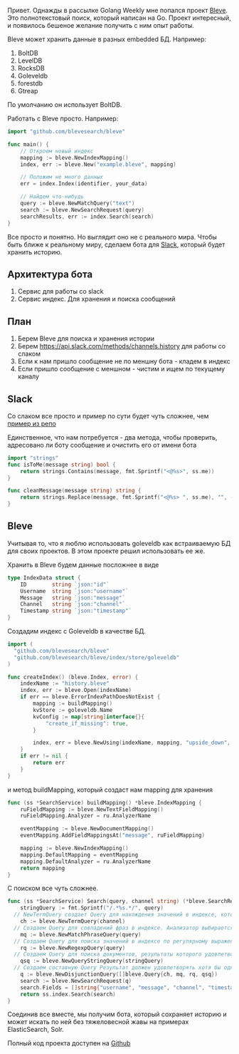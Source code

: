 
Привет. Однажды в рассылке Golang Weekly мне попался проект [Bleve](http://blevesearch.com).
Это полнотекстовый поиск, который написан на Go. Проект интересный, и появилось бешеное желание получить с ним опыт работы.

Bleve может хранить данные в разных embedded БД. Например:

1. BoltDB
2. LevelDB
3. RocksDB
4. Goleveldb
5. forestdb
6. Gtreap

По умолчанию он использует BoltDB.

Работать с Bleve просто. Например:

```Go
import "github.com/blevesearch/bleve"

func main() {
    // Откроем новый индекс
    mapping := bleve.NewIndexMapping()
    index, err := bleve.New("example.bleve", mapping)

    // Положим не много данных
    err = index.Index(identifier, your_data)

    // Найдем что-нибудь
    query := bleve.NewMatchQuery("text")
    search := bleve.NewSearchRequest(query)
    searchResults, err := index.Search(search)
}
```

Все просто и понятно. Но выглядит оно не с реального мира.
Чтобы быть ближе к реальному миру, сделаем бота для [Slack](https://slack.com), который будет хранить историю.

## Архитектура бота

1. Сервис для работы со slack
2. Сервис индекс. Для хранения и поиска сообщений

## План
1. Берем Bleve для поиска и хранения истории
2. Берем  https://api.slack.com/methods/channels.history для работы со слаком
3. Если к нам пришло сообщение не по меншну бота - кладем в индекс
4. Если пришло сообщение с меншном - чистим и ищем по текущему каналу


## Slack

Со слаком все просто и пример по сути будет чуть сложнее, чем [пример из репо](https://github.com/nlopes/slack/blob/master/examples/websocket/websocket.go)

Единственное, что нам потребуется - два метода, чтобы проверить, адресовано ли боту сообщение и очистить его от имени бота

```Go
import "strings"
func isToMe(message string) bool {
	return strings.Contains(message, fmt.Sprintf("<@%s>", ss.me))
}

func cleanMessage(message string) string {
	return strings.Replace(message, fmt.Sprintf("<@%s> ", ss.me), "", -1)
}
```

## Bleve

Учитывая то, что я люблю использовать goleveldb как встраиваемую БД для своих проектов. В этом проекте решил использовать ее же.

Хранить в Bleve будем данные посложнее в виде
```Go
type IndexData struct {
	ID        string `json:"id"`
	Username  string `json:"username"`
	Message   string `json:"message"`
	Channel   string `json:"channel"`
	Timestamp string `json:"timestamp"`
}
```

Создадим индекс с Goleveldb в качестве БД.

```Go
import (
  "github.com/blevesearch/bleve"
  "github.com/blevesearch/bleve/index/store/goleveldb"
)

func createIndex() (bleve.Index, error) {
	indexName := "history.bleve"
	index, err := bleve.Open(indexName)
	if err == bleve.ErrorIndexPathDoesNotExist {
		mapping := buildMapping()
		kvStore := goleveldb.Name
		kvConfig := map[string]interface{}{
			"create_if_missing": true,
		}

		index, err = bleve.NewUsing(indexName, mapping, "upside_down", kvStore, kvConfig)
	}
	if err != nil {
		return err
	}
}
```
  и метод buildMapping, который создаст нам mapping для хранения
```Go
func (ss *SearchService) buildMapping() *bleve.IndexMapping {
	ruFieldMapping := bleve.NewTextFieldMapping()
	ruFieldMapping.Analyzer = ru.AnalyzerName

	eventMapping := bleve.NewDocumentMapping()
	eventMapping.AddFieldMappingsAt("message", ruFieldMapping)

	mapping := bleve.NewIndexMapping()
	mapping.DefaultMapping = eventMapping
	mapping.DefaultAnalyzer = ru.AnalyzerName
	return mapping
}
```

С поиском все чуть сложнее.
```Go
func (ss *SearchService) Search(query, channel string) (*bleve.SearchResult, error) {
	stringQuery := fmt.Sprintf("/.*%s.*/", query)
  // NewTermQuery создает Query для нахождения значений в индексе, которые строго совпадают с запросом
	ch := bleve.NewTermQuery(channel)
  // Создаем Query для совпадений фраз в индексе. Анализатор выбирается по полю. Ввод анализируется этим анализатором. Токенезированные выражения от анализа используются для посторения поисковой фразы. Результирующие документы должны совпадать с этой фразой.
	mq := bleve.NewMatchPhraseQuery(query)
  // Создаем Query для поиска значений в индексе по регулярному выражению
	rq := bleve.NewRegexpQuery(query)
  // Создаем Query для поиска документов, результаты которого удовлетворят поисковой строке.
	qsq := bleve.NewQueryStringQuery(stringQuery)
  // Создаем составную Query Результат должен удовлетворять хотя бы одной Query.
	q := bleve.NewDisjunctionQuery([]bleve.Query{ch, mq, rq, qsq})
	search := bleve.NewSearchRequest(q)
	search.Fields = []string{"username", "message", "channel", "timestamp"}
	return ss.index.Search(search)
}
```
Соединив все вместе, мы получим бота, который сохраняет историю и может искать по ней без тяжеловесной жавы на примерах ElasticSearch, Solr.

Полный код проекта доступен на [Github](https://github.com/maddevsio/slack_history_bot)
